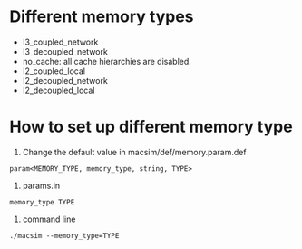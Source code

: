 # Different memory types #

  * l3\_coupled\_network
  * l3\_decoupled\_network
  * no\_cache: all cache hierarchies are disabled.
  * l2\_coupled\_local
  * l2\_decoupled\_network
  * l2\_decoupled\_local


# How to set up different memory type #

  1. Change the default value in macsim/def/memory.param.def
```
param<MEMORY_TYPE, memory_type, string, TYPE>
```
  1. params.in
```
memory_type TYPE
```
  1. command line
```
./macsim --memory_type=TYPE
```